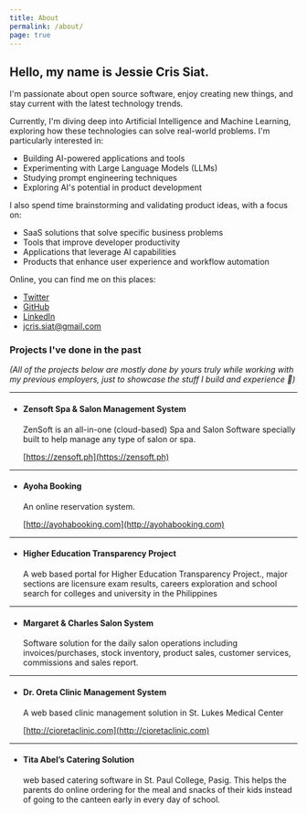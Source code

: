 ```yaml
---
title: About
permalink: /about/
page: true
---
```


## Hello, my name is Jessie Cris Siat.

I'm passionate about open source software, enjoy creating new things, and stay current with the latest technology trends.

Currently, I'm diving deep into Artificial Intelligence and Machine Learning, exploring how these technologies can solve real-world problems. I'm particularly interested in:

- Building AI-powered applications and tools
- Experimenting with Large Language Models (LLMs)
- Studying prompt engineering techniques
- Exploring AI's potential in product development

I also spend time brainstorming and validating product ideas, with a focus on:

- SaaS solutions that solve specific business problems
- Tools that improve developer productivity
- Applications that leverage AI capabilities
- Products that enhance user experience and workflow automation


Online, you can find me on this places:

- [Twitter](https://twitter.com/JessieSiat)
- [GitHub](https://github.com/jessiesiat)
- [LinkedIn](https://www.linkedin.com/in/jessie-siat-2285823b/)
- jcris.siat@gmail.com

### Projects I've done in the past

*(All of the projects below are mostly done by yours truly while working with my previous employers, just to showcase the stuff I build and experience 🙂)*

---

- ####  Zensoft Spa & Salon Management System

    ZenSoft is an all-in-one (cloud-based) Spa and Salon Software specially built to help manage any type of salon or spa.

    [https://zensoft.ph](https://zensoft.ph)

--------------------

- #### Ayoha Booking 

    An online reservation system. 

    [http://ayohabooking.com](http://ayohabooking.com)

--------------------

- #### Higher Education Transparency Project

    A web based portal for Higher Education Transparency Project., major sections are licensure exam results, careers exploration and school search for colleges and university in the Philippines

--------------------

- #### Margaret & Charles Salon System

    Software solution for the daily salon operations including invoices/purchases, stock inventory, product
    sales, customer services, commissions and sales report.

--------------------

- #### Dr. Oreta Clinic Management System

    A web based clinic management solution in St. Lukes Medical Center

    [http://cioretaclinic.com](http://cioretaclinic.com)

--------------------

- #### Tita Abel’s Catering Solution

     web based catering software in St. Paul College, Pasig. This helps the parents do online ordering for
    the meal and snacks of their kids instead of going to the canteen early in every day of school.
